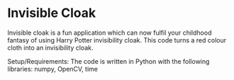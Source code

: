 # Invisible Cloak

Invisible cloak is a fun application which can now fulfil your childhood fantasy of using Harry Potter invisibility cloak. This code turns a red colour cloth into an invisibility cloak.

Setup/Requirements:
The code is written in Python with the following libraries: numpy, OpenCV, time
